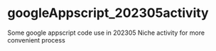 # googleAppscript_202305activity
Some google appscript code use in 202305 Niche activity for more convenient process
